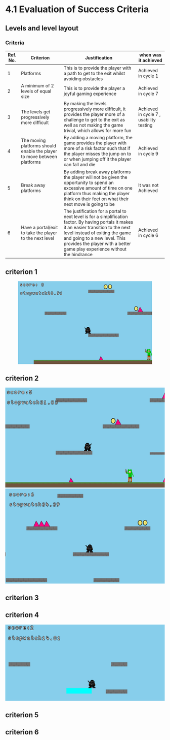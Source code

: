 # 4.1 Evaluation of Success Criteria

## &#x20;Levels and level layout

### Criteria

| Ref. No. | Criterion                                                                 | Justification                                                                                                                                                                                                                                                                             | when was it achieved                    |
| -------- | ------------------------------------------------------------------------- | ----------------------------------------------------------------------------------------------------------------------------------------------------------------------------------------------------------------------------------------------------------------------------------------- | --------------------------------------- |
| 1        | Platforms                                                                 | This is to provide the player with a path to get to the exit whilst avoiding obstacles                                                                                                                                                                                                    | Achieved in cycle 1                     |
| 2        | A minimum of 2 levels of equal size                                       | This is to provide the player a joyful gaming experience                                                                                                                                                                                                                                  | Achieved in cycle 7                     |
| 3        | The levels get progressively more difficult                               | By making the levels progressively more difficult, it provides the player more of a challenge to get to the exit as well as not making the game trivial, which allows for more fun                                                                                                        | Achieved in cycle 7 , usability testing |
| 4        | The moving platforms should enable the player to move between platforms   | By adding a moving platform, the game  provides the player with more of a risk factor such that if the player misses the jump on to or when jumping off it the player can fall and die                                                                                                    | Achieved in cycle 9                     |
| 5        | Break away platforms                                                      | By adding break away platforms the player will not be given the opportunity to spend an excessive amount of time on one platform thus making the player think on their feet on what their next move is going to be                                                                        | It was not Achieved                     |
| 6        | Have a portal/exit  to take the player to the next level                  | The justification for a portal to next level is for a simplification factor. By having portals it makes it an easier transition to the next level instead of exiting the game and going to a new level. This provides the player with a better game play experience without the hindrance | Achieved in cycle 6                     |

###

## criterion 1&#x20;

<figure><img src="../.gitbook/assets/image (8).png" alt=""><figcaption></figcaption></figure>



## criterion 2&#x20;

![](<../.gitbook/assets/image (3).png>)![](<../.gitbook/assets/image (1).png>)

## criterion 3&#x20;

## criterion 4

![](../.gitbook/assets/image.png)

## criterion 5

## criterion 6

